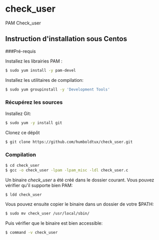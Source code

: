 check_user
==========

PAM Check_user

## Instruction d'installation sous Centos

###Pré-requis

Installez les librairies PAM :

``` sh
$ sudo yum install -y pam-devel
```

Installez les utilitaires de compilation:

``` sh
$ sudo yum groupinstall -y 'Development Tools'
```

### Récupérez les sources

Installez Git:

``` sh
$ sudo yum -y install git
```

Clonez ce dépôt

``` sh
$ git clone https://github.com/humboldtux/check_user.git
```

### Compilation

``` sh
$ cd check_user
$ gcc -o check_user -lpam -lpam_misc -ldl check_user.c
```

Un binaire *check_user* a été créé dans le dossier courant. Vous pouvez vérifier qu'il supporte bien PAM:
``` sh
$ ldd check_user
```

Vous pouvez ensuite copier le binaire dans un dossier de votre $PATH:
``` sh
$ sudo mv check_user /usr/local/sbin/
```

Puis vérifier que le binaire est bien accessible:
``` sh
$ command -v check_user
```
